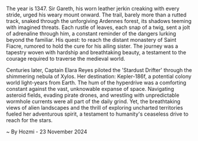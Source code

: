 
The year is 1347.  Sir Gareth, his worn leather jerkin creaking with every stride, urged his weary mount onward.  The trail, barely more than a rutted track, snaked through the unforgiving Ardennes forest, its shadows teeming with imagined threats. Each rustle of leaves, each snap of a twig, sent a jolt of adrenaline through him, a constant reminder of the dangers lurking beyond the familiar. His quest: to reach the distant monastery of Saint Fiacre, rumored to hold the cure for his ailing sister.  The journey was a tapestry woven with hardship and breathtaking beauty, a testament to the courage required to traverse the medieval world.

Centuries later, Captain Elara Reyes piloted the 'Stardust Drifter' through the shimmering nebula of Xylos.  Her destination: Kepler-186f, a potential colony world light-years from Earth.  The hum of the hyperdrive was a comforting constant against the vast, unknowable expanse of space.  Navigating asteroid fields, evading pirate drones, and wrestling with unpredictable wormhole currents were all part of the daily grind.  Yet, the breathtaking views of alien landscapes and the thrill of exploring uncharted territories fueled her adventurous spirit, a testament to humanity's ceaseless drive to reach for the stars.

~ By Hozmi - 23 November 2024
